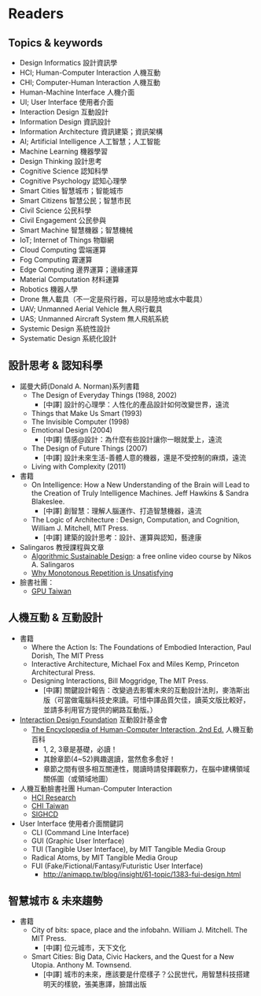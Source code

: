 # Readers

## Topics & keywords

* Design Informatics 設計資訊學
* HCI; Human-Computer Interaction 人機互動
* CHI; Computer-Human Interaction 人機互動
* Human-Machine Interface 人機介面
* UI; User Interface 使用者介面
* Interaction Design 互動設計
* Information Design 資訊設計
* Information Architecture 資訊建築；資訊架構
* AI; Artificial Intelligence 人工智慧；人工智能
* Machine Learning 機器學習
* Design Thinking 設計思考
* Cognitive Science 認知科學
* Cognitive Psychology 認知心理學
* Smart Cities 智慧城市；智能城市
* Smart Citizens 智慧公民；智慧市民
* Civil Science 公民科學
* Civil Engagement 公民參與
* Smart Machine 智慧機器；智慧機械
* IoT; Internet of Things 物聯網
* Cloud Computing 雲端運算
* Fog Computing 霧運算
* Edge Computing 邊界運算；邊緣運算
* Material Computation 材料運算
* Robotics 機器人學
* Drone 無人載具（不一定是飛行器，可以是陸地或水中載具）
* UAV; Unmanned Aerial Vehicle 無人飛行載具
* UAS; Unmanned Aircraft System 無人飛航系統
* Systemic Design 系統性設計
* Systematic Design 系統化設計

## 設計思考 & 認知科學

* 諾曼大師(Donald A. Norman)系列書籍
  * The Design of Everyday Things (1988, 2002)
    * [中譯] 設計的心理學：人性化的產品設計如何改變世界，遠流
  * Things that Make Us Smart (1993)
  * The Invisible Computer (1998)
  * Emotional Design (2004)
    * [中譯] 情感@設計：為什麼有些設計讓你一眼就愛上，遠流
  * The Design of Future Things (2007)
    * [中譯] 設計未來生活-善體人意的機器，還是不受控制的麻煩，遠流
  * Living with Complexity (2011)
* 書籍
  * On Intelligence: How a New Understanding of the Brain will Lead to the Creation of Truly Intelligence Machines. Jeff Hawkins & Sandra Blakeslee.
    * [中譯] 創智慧：理解人腦運作、打造智慧機器，遠流
  * The Logic of Architecture : Design, Computation, and Cognition, William J. Mitchell, MIT Press.
    * [中譯] 建築的設計思考：設計、運算與認知，藝達康
* Salingaros 教授課程與文章
  * [Algorithmic Sustainable Design](http://zeta.math.utsa.edu/%7eyxk833/algorithmic.html): a free online video course by Nikos A. Salingaros
  * [Why Monotonous Repetition is Unsatisfying](http://meandering-through-mathematics.blogspot.tw/2011/09/why-monotonous-repetition-is.html)
* 臉書社團：
  * [GPU Taiwan](https://www.facebook.com/groups/marketing.gpu)

## 人機互動 & 互動設計

* 書籍
  * Where the Action Is: The Foundations of Embodied Interaction, Paul Dorish, The MIT Press
  * Interactive Architecture, Michael Fox and Miles Kemp, Princeton Architectural Press.
  * Designing Interactions, Bill Moggridge, The MIT Press.
    * [中譯] 關鍵設計報告：改變過去影響未來的互動設計法則，麥浩斯出版（可當做電腦科技史來讀。可惜中譯品質欠佳，讀英文版比較好，並請多利用官方提供的網路互動版。）
* [Interaction Design Foundation](https://www.facebook.com/interactiondesign.org) 互動設計基金會
  * [The Encyclopedia of Human-Computer Interaction, 2nd Ed.](https://www.interaction-design.org/literature) 人機互動百科
    * 1, 2, 3章是基礎，必讀！
    * 其餘章節(4~52)興趣選讀，當然愈多愈好！
    * 章節之間有很多相互關連性，閱讀時請發揮觀察力，在腦中建構領域關係圖（或領域地圖）
* 人機互動臉書社團 Human-Computer Interaction
  * [HCI Research](https://www.facebook.com/HCI.Research/)
  * [CHI Taiwan](https://www.facebook.com/groups/288676144553350/)
  * [SIGHCD](https://www.facebook.com/groups/sighcd) 
* User Interface 使用者介面關鍵詞
  * CLI (Command Line Interface)
  * GUI (Graphic User Interface)
  * TUI (Tangible User Interface), by MIT Tangible Media Group
  * Radical Atoms, by MIT Tangible Media Group
  * FUI (Fake/Fictional/Fantasy/Futuristic User Interface)
    * http://animapp.tw/blog/insight/61-topic/1383-fui-design.html

## 智慧城市 & 未來趨勢

* 書籍
  * City of bits: space, place and the infobahn. William J. Mitchell. The MIT Press.
    * [中譯] 位元城市，天下文化
  * Smart Cities: Big Data, Civic Hackers, and the Quest for a New Utopia. Anthony M. Townsend.
    * [中譯] 城市的未來，應該要是什麼樣子？公民世代，用智慧科技搭建明天的樣貌，張美惠譯，臉譜出版
  
